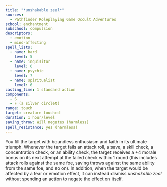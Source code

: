 ```yaml
---
title: "*unshakable zeal*"
sources:
  - Pathfinder Roleplaying Game Occult Adventures
school: enchantment
subschool: compulsion
descriptors:
  - emotion
  - mind-affecting
spell_lists:
  - name: bard
    level: 5
  - name: inquisitor
    level: 6
  - name: psychic
    level: 7
  - name: spiritualist
    level: 6
casting_time: 1 standard action
components:
  - S
  - F (a silver circlet)
range: touch
target: creature touched
duration: 1 hour/level
saving_throw: Will negates (harmless)
spell_resistance: yes (harmless)
---
```


You fill the target with boundless enthusiasm and faith in its ultimate triumph. Whenever the target fails an attack roll, a save, a skill check, a concentration check, or an ability check, the target receives a +4 morale bonus on its next attempt at the failed check within 1 round (this includes attack rolls against the same foe, saving throws against the same ability from the same foe, and so on). In addition, when the target would be affected by a fear or emotion effect, it can instead dismiss *unshakable zeal* without spending an action to negate the effect on itself.
